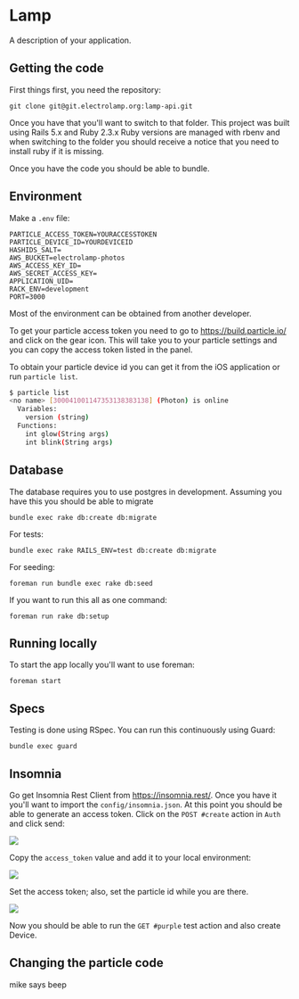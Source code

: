 # Lamp

A description of your application.

## Getting the code

First things first, you need the repository:

    git clone git@git.electrolamp.org:lamp-api.git

Once you have that you'll want to switch to that folder. This project was built using Rails 5.x and Ruby 2.3.x Ruby versions are managed with rbenv and when switching to the folder you should receive a notice that you need to install ruby if it is missing.

Once you have the code you should be able to bundle.

## Environment

Make a `.env` file:

```
PARTICLE_ACCESS_TOKEN=YOURACCESSTOKEN
PARTICLE_DEVICE_ID=YOURDEVICEID
HASHIDS_SALT=
AWS_BUCKET=electrolamp-photos
AWS_ACCESS_KEY_ID=
AWS_SECRET_ACCESS_KEY=
APPLICATION_UID=
RACK_ENV=development
PORT=3000
```

Most of the environment can be obtained from another developer.

To get your particle access token you need to go to https://build.particle.io/ and click on the gear icon. This will take you to your particle settings and you can copy the access token listed in the panel.

To obtain your particle device id you can get it from the iOS application or run `particle list`.

```bash
$ particle list
<no name> [300041001147353138383138] (Photon) is online
  Variables:
    version (string)
  Functions:
    int glow(String args)
    int blink(String args)
```

## Database

The database requires you to use postgres in development. Assuming you have this you should be able to migrate

    bundle exec rake db:create db:migrate

For tests:

    bundle exec rake RAILS_ENV=test db:create db:migrate

For seeding:

    foreman run bundle exec rake db:seed

If you want to run this all as one command:

    foreman run rake db:setup

## Running locally

To start the app locally you'll want to use foreman:

    foreman start

## Specs

Testing is done using RSpec. You can run this continuously using Guard:

    bundle exec guard

## Insomnia

Go get Insomnia Rest Client from https://insomnia.rest/. Once you have it you'll want to import the `config/insomnia.json`. At this point you should be able to generate an access token. Click on the `POST #create` action in `Auth` and click send:

![](https://rpl.cat/uploads/FC2EFY_3q0KQgtFjioxTFJCW84BQcKwYEyjDpVt233g/public.png)

Copy the `access_token` value and add it to your local environment:

![](https://rpl.cat/uploads/Bo4sJsPx4fr0hxkitww0M8wFF9ympCpW9BrrpjRX6d4/public.png)

Set the access token; also, set the particle id while you are there.

![](https://rpl.cat/uploads/tKhftFkrH3MDhu_9PmAKluiuDi4SPQrRHOyBsBUDOts/public.png)


Now you should be able to run the `GET #purple` test action and also create Device.

## Changing the particle code

mike says beep
